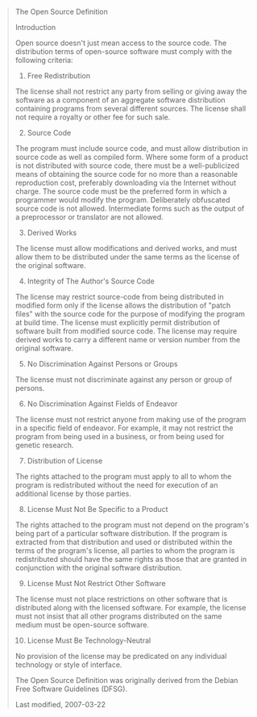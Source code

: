 > The Open Source Definition
> 
> Introduction
> 
> Open source doesn't just mean access to the source code. The distribution terms of open-source software must comply with the following criteria:
> 
> 1. Free Redistribution
> 
> The license shall not restrict any party from selling or giving away the software as a component of an aggregate software distribution containing programs from several different sources. The license shall not require a royalty or other fee for such sale.
> 
> 2. Source Code
> 
> The program must include source code, and must allow distribution in source code as well as compiled form. Where some form of a product is not distributed with source code, there must be a well-publicized means of obtaining the source code for no more than a reasonable reproduction cost, preferably downloading via the Internet without charge. The source code must be the preferred form in which a programmer would modify the program. Deliberately obfuscated source code is not allowed. Intermediate forms such as the output of a preprocessor or translator are not allowed.
> 
> 3. Derived Works
> 
> The license must allow modifications and derived works, and must allow them to be distributed under the same terms as the license of the original software.
> 
> 4. Integrity of The Author's Source Code
> 
> The license may restrict source-code from being distributed in modified form only if the license allows the distribution of "patch files" with the source code for the purpose of modifying the program at build time. The license must explicitly permit distribution of software built from modified source code. The license may require derived works to carry a different name or version number from the original software.
> 
> 5. No Discrimination Against Persons or Groups
> 
> The license must not discriminate against any person or group of persons.
> 
> 6. No Discrimination Against Fields of Endeavor
> 
> The license must not restrict anyone from making use of the program in a specific field of endeavor. For example, it may not restrict the program from being used in a business, or from being used for genetic research.
> 
> 7. Distribution of License
> 
> The rights attached to the program must apply to all to whom the program is redistributed without the need for execution of an additional license by those parties.
> 
> 8. License Must Not Be Specific to a Product
> 
> The rights attached to the program must not depend on the program's being part of a particular software distribution. If the program is extracted from that distribution and used or distributed within the terms of the program's license, all parties to whom the program is redistributed should have the same rights as those that are granted in conjunction with the original software distribution.
> 
> 9. License Must Not Restrict Other Software
> 
> The license must not place restrictions on other software that is distributed along with the licensed software. For example, the license must not insist that all other programs distributed on the same medium must be open-source software.
> 
> 10. License Must Be Technology-Neutral
> 
> No provision of the license may be predicated on any individual technology or style of interface.
> 
> The Open Source Definition was originally derived from the Debian Free Software Guidelines (DFSG).
> 
> Last modified, 2007-03-22
